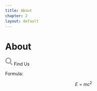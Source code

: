```yaml
---
title: About
chapter: 2
layout: default
---
```


# About

![image](/assets/images/1.svg) Find Us

Formula:

$$E=mc^2$$
